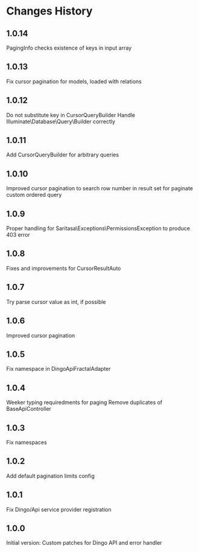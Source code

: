 # Changes History

1.0.14
------
PagingInfo checks existence of keys in input array

1.0.13
------
Fix cursor pagination for models, loaded with relations

1.0.12
------
Do not substitute key in CursorQueryBuilder
Handle Illuminate\Database\Query\Builder correctly

1.0.11
------
Add CursorQueryBuilder for arbitrary queries

1.0.10
------
Improved cursor pagination to search row number in result set for paginate custom ordered query

1.0.9
-----
Proper handling for Saritasa\Exceptions\PermissionsException to produce 403 error

1.0.8
-----
Fixes and improvements for CursorResultAuto

1.0.7
-----
Try parse cursor value as int, if possible

1.0.6
-----
Improved cursor pagination

1.0.5
-----
Fix namespace in DingoApiFractalAdapter

1.0.4
-----
Weeker typing requiredments for paging
Remove duplicates of BaseApiController

1.0.3
-----
Fix namespaces

1.0.2
-----
Add default pagination limits config

1.0.1
-----
Fix Dingo/Api service provider registration

1.0.0
-----
Initial version: Custom patches for Dingo API and error handler
